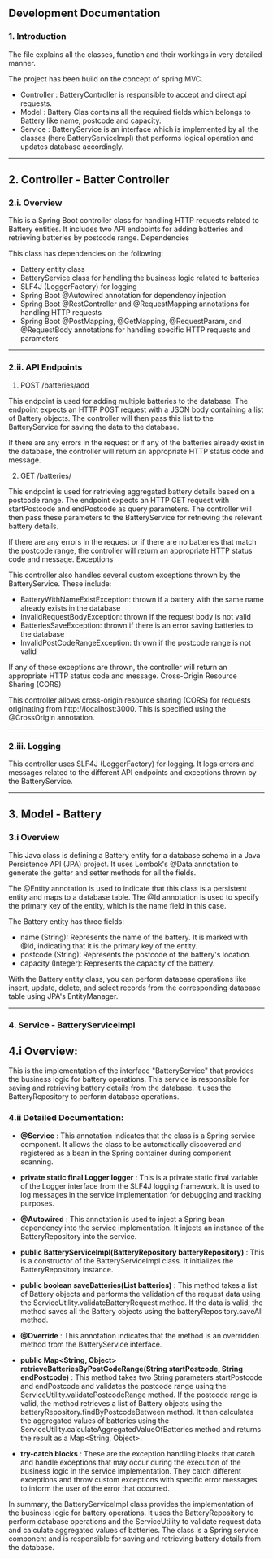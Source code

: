 ## Development Documentation

### 1. Introduction
The file explains all the classes, function and their workings in very detailed manner.

The project has been build on the concept of spring MVC.

* Controller  : BatteryController is responsible to accept and direct api requests.
* Model       : Battery Clas contains all the required fields which belongs to Battery like name, postcode and capacity.
* Service     : BatteryService is an interface which is implemented by all the classes (here BatteryServiceImpl)
                  that performs logical operation and updates database accordingly.
  
---
## 2. Controller  - Batter Controller 

### 2.i. Overview

This is a Spring Boot controller class for handling HTTP requests related to Battery entities. It includes two API endpoints for adding batteries and retrieving batteries by postcode range.
Dependencies

This class has dependencies on the following:

* Battery entity class
* BatteryService class for handling the business logic related to batteries
* SLF4J (LoggerFactory) for logging
* Spring Boot @Autowired annotation for dependency injection
* Spring Boot @RestController and @RequestMapping annotations for handling HTTP requests
* Spring Boot @PostMapping, @GetMapping, @RequestParam, and @RequestBody annotations for handling specific HTTP requests and parameters
---
### 2.ii. API Endpoints

1. POST /batteries/add

This endpoint is used for adding multiple batteries to the database. The endpoint expects an HTTP POST request with a JSON body containing a list of Battery objects. The controller will then pass this list to the BatteryService for saving the data to the database.

If there are any errors in the request or if any of the batteries already exist in the database, the controller will return an appropriate HTTP status code and message.

2. GET /batteries/

This endpoint is used for retrieving aggregated battery details based on a postcode range. The endpoint expects an HTTP GET request with startPostcode and endPostcode as query parameters. The controller will then pass these parameters to the BatteryService for retrieving the relevant battery details.

If there are any errors in the request or if there are no batteries that match the postcode range, the controller will return an appropriate HTTP status code and message.
Exceptions

This controller also handles several custom exceptions thrown by the BatteryService. These include:

* BatteryWithNameExistException: thrown if a battery with the same name already exists in the database
* InvalidRequestBodyException: thrown if the request body is not valid
* BatteriesSaveException: thrown if there is an error saving batteries to the database
* InvalidPostCodeRangeException: thrown if the postcode range is not valid

If any of these exceptions are thrown, the controller will return an appropriate HTTP status code and message.
Cross-Origin Resource Sharing (CORS)

This controller allows cross-origin resource sharing (CORS) for requests originating from http://localhost:3000. This is specified using the @CrossOrigin annotation.

---

### 2.iii. Logging

This controller uses SLF4J (LoggerFactory) for logging. 
It logs errors and messages related to the different API endpoints and exceptions thrown by the BatteryService.

---

## 3. Model  - Battery

### 3.i Overview 

This Java class is defining a Battery entity for a database schema in a Java Persistence API (JPA) project. 
It uses Lombok's @Data annotation to generate the getter and setter methods for all the fields.

The @Entity annotation is used to indicate that this class is a persistent entity and maps to a database table. 
The @Id annotation is used to specify the primary key of the entity, which is the name field in this case.

The Battery entity has three fields:

* name (String): Represents the name of the battery. It is marked with @Id, indicating that it is the primary key of the entity.
* postcode (String): Represents the postcode of the battery's location.
* capacity (Integer): Represents the capacity of the battery.

With the Battery entity class, you can perform database operations like insert, update, delete, and select records from the corresponding database table using JPA's EntityManager.

---
### 4. Service - BatteryServiceImpl

## 4.i Overview:
This is the implementation of the interface "BatteryService" that provides the business logic for battery operations. 
This service is responsible for saving and retrieving battery details from the database. 
It uses the BatteryRepository to perform database operations.

### 4.ii Detailed Documentation:

*  __@Service__ : This annotation indicates that the class is a Spring service component. It allows the class to be automatically discovered and registered as a bean in the Spring container during component scanning.

* __private static final Logger logger__ : This is a private static final variable of the Logger interface from the SLF4J logging framework. It is used to log messages in the service implementation for debugging and tracking purposes.

* __@Autowired__ : This annotation is used to inject a Spring bean dependency into the service implementation. It injects an instance of the BatteryRepository into the service.

* __public BatteryServiceImpl(BatteryRepository batteryRepository)__ : This is a constructor of the BatteryServiceImpl class. It initializes the BatteryRepository instance.

* __public boolean saveBatteries(List<Battery> batteries)__ : This method takes a list of Battery objects and performs the validation of the request data using the ServiceUtility.validateBatteryRequest method. If the data is valid, the method saves all the Battery objects using the batteryRepository.saveAll method.

* __@Override__ : This annotation indicates that the method is an overridden method from the BatteryService interface.

* __public Map<String, Object> retrieveBatteriesByPostCodeRange(String startPostcode, String endPostcode)__ : This method takes two String parameters startPostcode and endPostcode and validates the postcode range using the ServiceUtility.validatePostcodeRange method. If the postcode range is valid, the method retrieves a list of Battery objects using the batteryRepository.findByPostcodeBetween method. It then calculates the aggregated values of batteries using the ServiceUtility.calculateAggregatedValueOfBatteries method and returns the result as a Map<String, Object>.

* __try-catch blocks__ : These are the exception handling blocks that catch and handle exceptions that may occur during the execution of the business logic in the service implementation. They catch different exceptions and throw custom exceptions with specific error messages to inform the user of the error that occurred.

In summary, the BatteryServiceImpl class provides the implementation of the business logic for battery operations. It uses the BatteryRepository to perform database operations and the ServiceUtility to validate request data and calculate aggregated values of batteries. The class is a Spring service component and is responsible for saving and retrieving battery details from the database.

